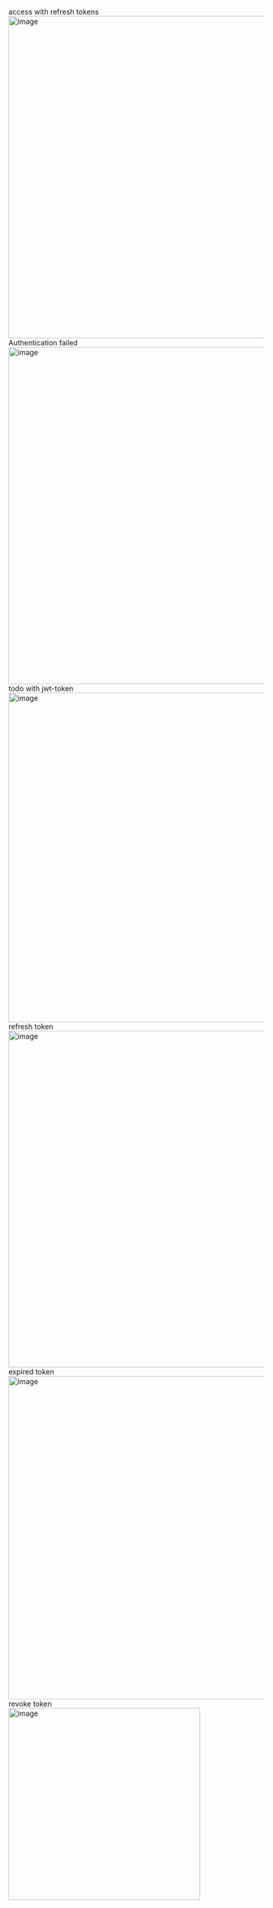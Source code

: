 access with refresh  tokens  
<img width="633" alt="image" src="https://github.com/Bohdana-Zarembovska/PythonWEB/assets/125612553/7d323ed5-ff5f-41db-af88-67f356bb34dc">  
Authentication failed  
<img width="662" alt="image" src="https://github.com/Bohdana-Zarembovska/PythonWEB/assets/125612553/9b9aec2f-a6fd-455b-ab01-43343f68d346">  
todo with jwt-token  
<img width="647" alt="image" src="https://github.com/Bohdana-Zarembovska/PythonWEB/assets/125612553/d1d274a0-03f5-48cf-981e-bdd9bce76aed">  
refresh token 
<img width="661" alt="image" src="https://github.com/Bohdana-Zarembovska/PythonWEB/assets/125612553/9d66c925-3f23-4a0a-ac13-1be47271d9dd">  
expired token   
<img width="635" alt="image" src="https://github.com/Bohdana-Zarembovska/PythonWEB/assets/125612553/068ef788-7afd-42e6-bb97-9db39df70bca">  
revoke token  
<img width="377" alt="image" src="https://github.com/Bohdana-Zarembovska/PythonWEB/assets/125612553/8aa39752-0530-48d3-ac5c-01c4e3ee73bf">  











